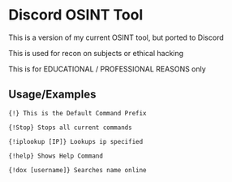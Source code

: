 
# Discord OSINT Tool

This is a version of my current OSINT tool, but ported to Discord

This is used for recon on subjects or ethical hacking

This is for EDUCATIONAL / PROFESSIONAL REASONS only
## Usage/Examples

```
{!} This is the Default Command Prefix

{!Stop} Stops all current commands

{!iplookup [IP]} Lookups ip specified

{!help} Shows Help Command

{!dox [username]} Searches name online
```


